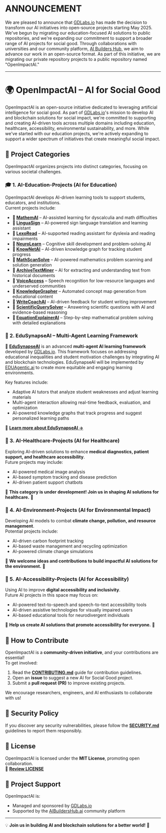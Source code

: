 # ANNOUNCEMENT

We are pleased to announce that [GDLabs.io](https://gdlabs.io) has made the decision to transform our AI initiatives into open-source projects starting May 2025. We've begun by migrating our education-focused AI solutions to public repositories, and we're expanding our commitment to support a broader range of AI projects for social good. Through collaborations with universities and our community platform, [AI Builders Hub](https://aibuildershub.ai), we aim to advance our work in an open-source format. As part of this initiative, we are migrating our private repository projects to a public repository named "OpenImpactAI."

---

# 🌍 OpenImpactAI – AI for Social Good

OpenImpactAI is an open-source initiative dedicated to leveraging artificial intelligence for social good. As part of [GDLabs.io](https://gdlabs.io)'s mission to develop AI and blockchain solutions for social impact, we're committed to supporting and creating AI-driven tools across multiple domains including education, healthcare, accessibility, environmental sustainability, and more. While we've started with our education projects, we're actively expanding to support a wider spectrum of initiatives that create meaningful social impact.

## 📌 Project Categories

OpenImpactAI organizes projects into distinct categories, focusing on various societal challenges.

### 🎓 1. AI-Education-Projects (AI for Education)

OpenImpactAI develops AI-driven learning tools to support students, educators, and institutions.  
Current projects include:

- **📌 [MathemAI](https://github.com/openimpactai/MathemAI)** – AI-assisted learning for dyscalculia and math difficulties  
- **📌 [LinguaSign](https://github.com/openimpactai/LinguaSign)** – AI-powered sign language translation and learning assistant  
- **📌 [LexoRead](https://github.com/openimpactai/LexoRead)** – AI-supported reading assistant for dyslexia and reading impairments  
- **📌 [NeuroLearn](https://github.com/openimpactai/NeuroLearn)** – Cognitive skill development and problem-solving AI  
- **📌 [KnowNetAI](https://github.com/openimpactai/KnowNetAI)** – AI-driven knowledge graph for tracking student progress  
- **📌 [MathScanSolve](https://github.com/openimpactai/MathScanSolve)** – AI-powered mathematics problem scanning and solution generation
- **📌 [ArchiveTextMiner](https://github.com/openimpactai/ArchiveTextMiner)** – AI for extracting and understanding text from historical documents
- **📌 [VoiceAccess](https://github.com/openimpactai/VoiceAccess)** – Speech recognition for low-resource languages and underserved communities
- **📌 [KnowledgeGrapher](https://github.com/openimpactai/KnowledgeGrapher)** – Automated concept map generation from educational content
- **📌 [WriteCoachAI](https://github.com/openimpactai/WriteCoachAI)** – AI-driven feedback for student writing improvement
- **📌 [ScientificQuerySolver](https://github.com/openimpactai/ScientificQuerySolver)** – Answering scientific questions with AI and evidence-based reasoning
- **📌 [EquationExplainerAI](https://github.com/openimpactai/EquationExplainerAI)** – Step-by-step mathematical problem solving with detailed explanations

### 🤖 2. EduSynapseAI – Multi-Agent Learning Framework

📌 **[EduSynapseAI](https://github.com/openimpactai/EduSynapseAI)** is an advanced **multi-agent AI learning framework** developed by [GDLabs.io](https://gdlabs.io). This framework focuses on addressing educational inequalities and student motivation challenges by integrating AI and blockchain technologies. EduSynapseAI will be implemented by [EDUAgentic.ai](https://eduagentic.ai) to create more equitable and engaging learning environments.

Key features include:
- Adaptive AI tutors that analyze student weaknesses and adjust learning materials
- Multi-agent interaction allowing real-time feedback, evaluation, and optimization
- AI-powered knowledge graphs that track progress and suggest personalized learning paths

📂 [**Learn more about EduSynapseAI →**](https://github.com/openimpactai/EduSynapseAI)

### 🏥 3. AI-Healthcare-Projects (AI for Healthcare)

Exploring AI-driven solutions to enhance **medical diagnostics, patient support, and healthcare accessibility**.  
Future projects may include:

- AI-powered medical image analysis  
- AI-based symptom tracking and disease prediction  
- AI-driven patient support chatbots  

🚧 **This category is under development! Join us in shaping AI solutions for healthcare.** 🚧

### 🌱 4. AI-Environment-Projects (AI for Environmental Impact)

Developing AI models to combat **climate change, pollution, and resource management**.  
Potential projects include:

- AI-driven carbon footprint tracking  
- AI-based waste management and recycling optimization  
- AI-powered climate change simulations  

🚧 **We welcome ideas and contributions to build impactful AI solutions for the environment.** 🚧

### 🦾 5. AI-Accessibility-Projects (AI for Accessibility)

Using AI to improve **digital accessibility and inclusivity**.  
Future AI projects in this space may focus on:

- AI-powered text-to-speech and speech-to-text accessibility tools  
- AI-driven assistive technologies for visually impaired users  
- AI-based educational tools for neurodivergent individuals  

🚧 **Help us create AI solutions that promote accessibility for everyone.** 🚧

## 🎯 How to Contribute

OpenImpactAI is a **community-driven initiative**, and your contributions are essential!  
To get involved:

1. Read the **[CONTRIBUTING.md](https://github.com/openimpactai/openimpactai/blob/main/CONTRIBUTING.md)** guide for contribution guidelines.  
2. Open an **issue** to suggest a new AI for Social Good project.  
3. Submit a **pull request (PR)** to improve existing projects.  

We encourage researchers, engineers, and AI enthusiasts to collaborate with us!

## 🔐 Security Policy

If you discover any security vulnerabilities, please follow the **[SECURITY.md](./SECURITY.md)** guidelines to report them responsibly.

## 📜 License

OpenImpactAI is licensed under the **MIT License**, promoting open collaboration.  
📂 [**Review LICENSE**](./LICENSE)

## 🔗 Project Support

OpenImpactAI is:
- Managed and sponsored by [GDLabs.io](https://gdlabs.io)
- Supported by the [AIBuildersHub.ai](https://aibuildershub.ai) community platform

---

💡 **Join us in building AI and blockchain solutions for a better world!** 🚀
